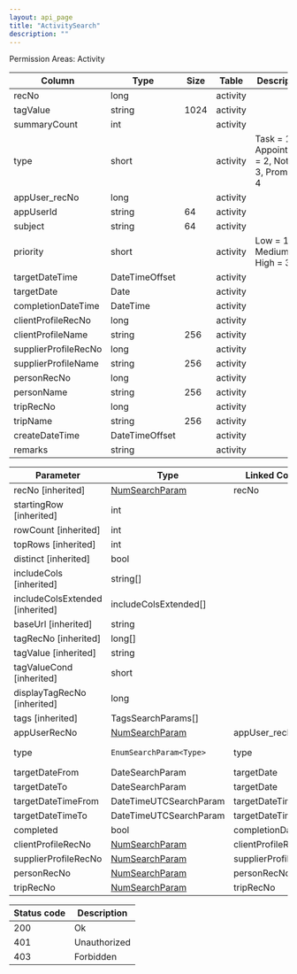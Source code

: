 ```yaml
---
layout: api_page
title: "ActivitySearch"
description: ""
---
```




Permission Areas: Activity

| Column | Type | Size | Table | Description |
| ------ | ---- | ---- | ----- | ----------- |
| recNo | long |  | activity | 
| tagValue | string | 1024 | activity | 
| summaryCount | int |  | activity | 
| type | short |  | activity | Task = 1, Appointment = 2, Note = 3, Promo = 4
| appUser_recNo | long |  | activity | 
| appUserId | string | 64 | activity | 
| subject | string | 64 | activity | 
| priority | short |  | activity | Low = 1, Medium = 2, High = 3
| targetDateTime | DateTimeOffset |  | activity | 
| targetDate | Date |  | activity | 
| completionDateTime | DateTime |  | activity | 
| clientProfileRecNo | long |  | activity | 
| clientProfileName | string | 256 | activity | 
| supplierProfileRecNo | long |  | activity | 
| supplierProfileName | string | 256 | activity | 
| personRecNo | long |  | activity | 
| personName | string | 256 | activity | 
| tripRecNo | long |  | activity | 
| tripName | string | 256 | activity | 
| createDateTime | DateTimeOffset |  | activity | 
| remarks | string |  | activity | 

| Parameter | Type | Linked Column | Description |
| --------- | ---- | ------------- | ----------- |
| recNo [inherited] | [NumSearchParam](NumSearchParam) | recNo | 
| startingRow [inherited] | int |  | 
| rowCount [inherited] | int |  | 
| topRows [inherited] | int |  | 
| distinct [inherited] | bool |  | 
| includeCols [inherited] | string[] |  | 
| includeColsExtended [inherited] | includeColsExtended[] |  | 
| baseUrl [inherited] | string |  | 
| tagRecNo [inherited] | long[] |  | 
| tagValue [inherited] | string |  | 
| tagValueCond [inherited] | short |  | See [StringCompare]({{ '/api/StringCompare.html' | relative_url }})
| displayTagRecNo [inherited] | long |  | 
| tags [inherited] | TagsSearchParams[] |  | 
| appUserRecNo | [NumSearchParam](NumSearchParam) | appUser_recNo | 
| type | `EnumSearchParam<Type>` | type | Task = 1, Appointment = 2, Note = 3, Promo = 4
| targetDateFrom | DateSearchParam | targetDate | 
| targetDateTo | DateSearchParam | targetDate | 
| targetDateTimeFrom | DateTimeUTCSearchParam | targetDateTime | 
| targetDateTimeTo | DateTimeUTCSearchParam | targetDateTime | 
| completed | bool | completionDateTime | 
| clientProfileRecNo | [NumSearchParam](NumSearchParam) | clientProfileRecNo | 
| supplierProfileRecNo | [NumSearchParam](NumSearchParam) | supplierProfileRecNo | 
| personRecNo | [NumSearchParam](NumSearchParam) | personRecNo | 
| tripRecNo | [NumSearchParam](NumSearchParam) | tripRecNo | 

| Status code | Description |
| ----------- | ----------- |
| 200 | Ok |
| 401 | Unauthorized |
| 403 | Forbidden |


